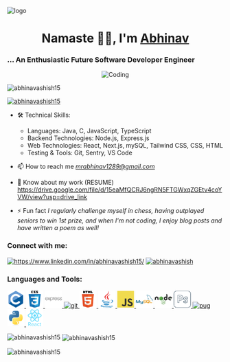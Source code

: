 ![logo](https://github.com/abhinavashish15/abhinavashish15/blob/main/github%20banner.png)
<h1 align="center">Namaste 🙏🏻, I'm
<a href="https://github.com/abhinavashish15">Abhinav</a></h1>
<h3 align="centre">  ... An Enthusiastic Future Software Developer Engineer </h3>

<p align="center">
  <img src="https://cdn.dribbble.com/users/1292677/screenshots/6139167/avento.gif" alt="Coding" width="900" height="500">
</p>


<p align="left">
  <img src="https://komarev.com/ghpvc/?username=abhinavashish15-521&label=Profile%20views&color=0e75b6&style=flat" alt="abhinavashish15" />
</p>

<p align="left">
  <a href="https://github.com/ryo-ma/github-profile-trophy">
    <img src="https://github-profile-trophy.vercel.app/?username=abhinavashish15" alt="abhinavashish15" />
  </a>
</p>

- 🛠 Technical Skills:
   -  Languages: Java, C, JavaScript, TypeScript
   -  Backend Technologies: Node.js, Express.js
   -  Web Technologies: React, Next.js, mySQL, Tailwind CSS, CSS, HTML
   -  Testing & Tools: Git, Sentry, VS Code

- 📫 How to reach me *mrabhinav1289@gmail.com*
- 📄 Know about my work (RESUME) https://drive.google.com/file/d/15eaMfQCRJ6ngRN5FTGWxqZGEtv4coYVW/view?usp=drive_link
- ⚡ Fun fact *I regularly challenge myself in chess, having outplayed seniors to win 1st prize, and when I'm not coding, I enjoy blog posts and have written a poem as well!*

<h3 align="left">Connect with me:</h3>
<p align="left">
<a href="https://www.linkedin.com/in/abhinavashish15/" target="blank"><img align="center" src="https://raw.githubusercontent.com/rahuldkjain/github-profile-readme-generator/master/src/images/icons/Social/linked-in-alt.svg" alt="https://www.linkedin.com/in/abhinavashish15/" height="30" width="40" /></a>
<a href="https://instagram.com/abhinavashish15" target="blank"><img align="center" src="https://raw.githubusercontent.com/rahuldkjain/github-profile-readme-generator/master/src/images/icons/Social/instagram.svg" alt="abhinavashish" height="30" width="40" /></a>
</p>

<h3 align="left">Languages and Tools:</h3>
<p align="left">
<a href="https://www.cprogramming.com/" target="_blank" rel="noreferrer"> <img src="https://raw.githubusercontent.com/devicons/devicon/master/icons/c/c-original.svg" alt="c" width="40" height="40"/> </a> 
<a href="https://www.w3schools.com/css/" target="_blank" rel="noreferrer"> <img src="https://raw.githubusercontent.com/devicons/devicon/master/icons/css3/css3-original-wordmark.svg" alt="css3" width="40" height="40"/> </a> 
<a href="https://expressjs.com" target="_blank" rel="noreferrer"> <img src="https://raw.githubusercontent.com/devicons/devicon/master/icons/express/express-original-wordmark.svg" alt="express" width="40" height="40"/> </a> 
<a href="https://git-scm.com/" target="_blank" rel="noreferrer"> <img src="https://www.vectorlogo.zone/logos/git-scm/git-scm-icon.svg" alt="git" width="40" height="40"/> </a>
<a href="https://www.w3.org/html/" target="_blank" rel="noreferrer"> <img src="https://raw.githubusercontent.com/devicons/devicon/master/icons/html5/html5-original-wordmark.svg" alt="html5" width="40" height="40"/> </a>
<a href="https://www.java.com" target="_blank" rel="noreferrer"> <img src="https://raw.githubusercontent.com/devicons/devicon/master/icons/java/java-original.svg" alt="java" width="40" height="40"/> </a> 
<a href="https://developer.mozilla.org/en-US/docs/Web/JavaScript" target="_blank" rel="noreferrer"> <img src="https://raw.githubusercontent.com/devicons/devicon/master/icons/javascript/javascript-original.svg" alt="javascript" width="40" height="40"/> </a> 
<a href="https://www.mysql.com/" target="_blank" rel="noreferrer"> <img src="https://raw.githubusercontent.com/devicons/devicon/master/icons/mysql/mysql-original-wordmark.svg" alt="mysql" width="40" height="40"/> </a> 
<a href="https://nodejs.org" target="_blank" rel="noreferrer"> <img src="https://raw.githubusercontent.com/devicons/devicon/master/icons/nodejs/nodejs-original-wordmark.svg" alt="nodejs" width="40" height="40"/> </a> 
<a href="https://www.photoshop.com/en" target="_blank" rel="noreferrer"> <img src="https://raw.githubusercontent.com/devicons/devicon/master/icons/photoshop/photoshop-line.svg" alt="photoshop" width="40" height="40"/> </a> 
<a href="https://pugjs.org" target="_blank" rel="noreferrer"> <img src="https://cdn.worldvectorlogo.com/logos/pug.svg" alt="pug" width="40" height="40"/> </a> 
<a href="https://www.python.org" target="_blank" rel="noreferrer"> <img src="https://raw.githubusercontent.com/devicons/devicon/master/icons/python/python-original.svg" alt="python" width="40" height="40"/> </a> 
<a href="https://reactjs.org/" target="_blank" rel="noreferrer"> <img src="https://raw.githubusercontent.com/devicons/devicon/master/icons/react/react-original-wordmark.svg" alt="react" width="40" height="40"/> </a> </p>

<p><img align="left" src="https://github-readme-stats.vercel.app/api/top-langs?username=abhinavashish15&show_icons=true&locale=en&layout=compact" alt="abhinavashish15" /></p>

<p>&nbsp;<img align="center" src="https://github-readme-stats.vercel.app/api?username=abhinavashish15&show_icons=true&locale=en" alt="abhinavashish15" /></p>

<p><img align="center" src="https://github-readme-streak-stats.herokuapp.com/?user=abhinavashish15&" alt="abhinavashish15" /></p>
